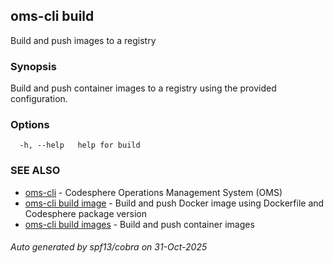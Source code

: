 ## oms-cli build

Build and push images to a registry

### Synopsis

Build and push container images to a registry using the provided configuration.

### Options

```
  -h, --help   help for build
```

### SEE ALSO

* [oms-cli](oms-cli.md)	 - Codesphere Operations Management System (OMS)
* [oms-cli build image](oms-cli_build_image.md)	 - Build and push Docker image using Dockerfile and Codesphere package version
* [oms-cli build images](oms-cli_build_images.md)	 - Build and push container images

###### Auto generated by spf13/cobra on 31-Oct-2025
